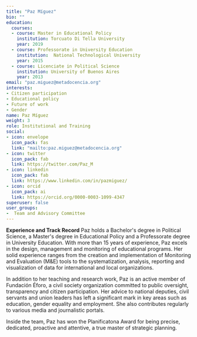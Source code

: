 ```yaml
---
title: "Paz Míguez"
bio: ""
education:
  courses:
  - course: Master in Educational Policy
    institution: Torcuato Di Tella University
    year: 2019
  - course: Professorate in University Education
    institution:  National Technological University
    year: 2015
  - course: Licenciate in Political Science
    institution: University of Buenos Aires
    year: 2013
email: "paz.miguez@metadocencia.org"
interests:
- Citizen participation
- Educational policy
- Future of work
- Gender
name: Paz Míguez
weight: 3
role: Institutional and Training
social:
- icon: envelope
  icon_pack: fas
  link: "mailto:paz.miguez@metadocencia.org"
- icon: twitter
  icon_pack: fab
  link: https://twitter.com/Paz_M
- icon: linkedin
  icon_pack: fab
  link: https://www.linkedin.com/in/pazmiguez/
- icon: orcid
  icon_pack: ai
  link: https://orcid.org/0000-0003-1099-4347
superuser: false
user_groups:
-  Team and Advisory Committee
---
```

**Experience and Track Record**
Paz holds a Bachelor's degree in Political Science, a Master's degree in Educational Policy and a Professorate degree in University Education. With more than 15 years of experience, Paz excels in the design, management and monitoring of educational programs. Her solid experience ranges from the creation and implementation of Monitoring and Evaluation (M&E) tools to the systematization, analysis, reporting and visualization of data for international and local organizations.

In addition to her teaching and research work, Paz is an active member of Fundación Éforo, a civil society organization committed to public oversight, transparency and citizen participation. Her advice to national deputies, civil servants and union leaders has left a significant mark in key areas such as education, gender equality and employment. She also contributes regularly to various media and journalistic portals.

Inside the team, Paz has won the Planificatona Award for being precise, dedicated, proactive and attentive, a true master of strategic planning.


